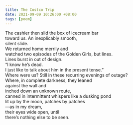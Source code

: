 ```yaml
---
title: The Costco Trip
date: 2021-09-09 10:26:00 +08:00
tags: [poem]
---
```


The cashier then slid the box of icecream bar   
toward us. An inexplicably smooth,  
silent slide.  
We returned home merrily and  
watched two episodes of the Golden Girls, but lines.  
Lines burst in out of design.  
“I know he’s dead.  
I just like to talk about him in the present tense.”  
Where were us? Still in these recurring evenings of outage?  
Where, in complete darkness, they leaned  
against the wall and  
inched down an unknown route,  
canned in intermittent whispers like a dusking pond  
lit up by the moon, patches by patches    
—as in my dream,  
their eyes wide open, until   
there’s nothing else to be seen.   
